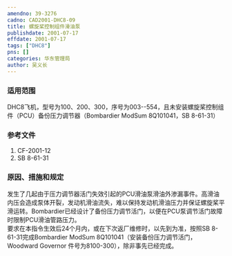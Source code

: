 ```yaml
---
amendno: 39-3276  
cadno: CAD2001-DHC8-09  
title: 螺旋桨控制组件滑油泵  
publishdate: 2001-07-17  
effdate: 2001-07-17  
tags: ["DHC8"]  
pns: []  
categories: 华东管理局  
author: 吴义长  
---
```

  
### 适用范围  
DHC8飞机，型号为100、200、300，序号为003--554，且未安装螺旋桨控制组件（PCU）备份压力调节器（Bombardier ModSum 8Q101041，SB 8-61-31）  
  
<!--more-->  
### 参考文件  
1. CF-2001-12  
2. SB 8-61-31  
  
### 原因、措施和规定  
发生了几起由于压力调节器活门失效引起的PCU滑油泵滑油外渗漏事件。高滑油内压会造成泵体开裂，发动机滑油流失，难以保持发动机滑油压力并保证螺旋桨平滑运转。Bombardier已经设计了备份压力调节活门，以便在PCU泵调节活门故障时限制PCU滑油管路压力。  
    要求在本指令生效后24个月内，或在下次返厂维修时，以先到为准，按照SB 8-61-31完成Bombardier ModSum 8Q101041（安装备份压力调节活门，Woodward Governor 件号为8100-300），除非事先已经完成。  
